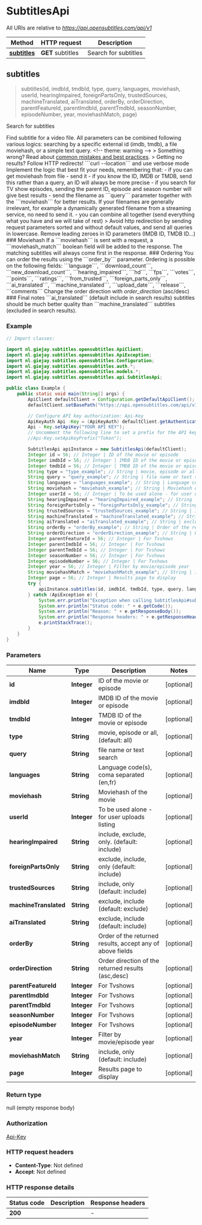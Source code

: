 # SubtitlesApi

All URIs are relative to *https://api.opensubtitles.com/api/v1*

| Method | HTTP request | Description |
|------------- | ------------- | -------------|
| [**subtitles**](SubtitlesApi.md#subtitles) | **GET** subtitles | Search for subtitles |



## subtitles

> subtitles(id, imdbId, tmdbId, type, query, languages, moviehash, userId, hearingImpaired, foreignPartsOnly, trustedSources, machineTranslated, aiTranslated, orderBy, orderDirection, parentFeatureId, parentImdbId, parentTmdbId, seasonNumber, episodeNumber, year, moviehashMatch, page)

Search for subtitles

Find subtitle for a video file. All parameters can be combined following various logics: searching by a specific external id (imdb, tmdb), a file moviehash, or a simple text query.  &lt;!-- theme: warning --&gt; &gt; Something wrong? Read about [common mistakes and best practices](docs/2-Best-Practices.md).   &gt; Getting no results? Follow HTTP redirects! &#x60;&#x60;&#x60;curl --location&#x60;&#x60;&#x60; and use verbose mode   Implement the logic that best fit your needs, remembering that: - if you can get moviehash from file - send it - if you know the ID, IMDB or TMDB, send this rather than a query, an ID will always be more precise - if you search for TV show episodes, sending the parent ID, episode and season number will give best results - send the filename as &#x60;&#x60;&#x60;query&#x60;&#x60;&#x60; parameter together with the &#x60;&#x60;&#x60;moviehash&#x60;&#x60;&#x60; for better results. If your filenames are generally irrelevant, for example a dynamically generated filename from a streaming service, no need to send it. - you can combine all together (send everything what you have and we will take of rest)   &gt; Avoid http redirection by sending request parameters sorted and without default values, and send all queries in lowercase. Remove leading zeroes in ID parameters (IMDB ID, TMDB ID...)  ### Moviehash  If a &#x60;&#x60;&#x60;moviehash&#x60;&#x60;&#x60; is sent with a request, a &#x60;&#x60;&#x60;moviehash_match&#x60;&#x60;&#x60; boolean field will be added to the response.  The matching subtitles will always come first in the response.   ### Ordering You can order the results using the &#x60;&#x60;&#x60;order_by&#x60;&#x60;&#x60; parameter. Ordering is possible on the following fields: &#x60;&#x60;&#x60;language&#x60;&#x60;&#x60;, &#x60;&#x60;&#x60;download_count&#x60;&#x60;&#x60;, &#x60;&#x60;&#x60;new_download_count&#x60;&#x60;&#x60;, &#x60;&#x60;&#x60;hearing_impaired&#x60;&#x60;&#x60;, &#x60;&#x60;&#x60;hd&#x60;&#x60;&#x60;, &#x60;&#x60;&#x60;fps&#x60;&#x60;&#x60;, &#x60;&#x60;&#x60;votes&#x60;&#x60;&#x60;, &#x60;&#x60;&#x60;points&#x60;&#x60;&#x60;, &#x60;&#x60;&#x60;ratings&#x60;&#x60;&#x60;, &#x60;&#x60;&#x60;from_trusted&#x60;&#x60;&#x60;, &#x60;&#x60;&#x60;foreign_parts_only&#x60;&#x60;&#x60;, &#x60;&#x60;&#x60;ai_translated&#x60;&#x60;&#x60;, &#x60;&#x60;&#x60;machine_translated&#x60;&#x60;&#x60;, &#x60;&#x60;&#x60;upload_date&#x60;&#x60;&#x60;, &#x60;&#x60;&#x60;release&#x60;&#x60;&#x60;, &#x60;&#x60;&#x60;comments&#x60;&#x60;&#x60;  Change the order direction with *order_direction* (asc/desc)  ### Final notes &#x60;&#x60;&#x60;ai_translated&#x60;&#x60;&#x60; (default include in search results) subtitles should be much better quality than &#x60;&#x60;&#x60;machine_translated&#x60;&#x60;&#x60; subtitles (excluded in search results).  

### Example

```java
// Import classes:

import nl.giejay.subtitles.opensubtitles.ApiClient;
import nl.giejay.subtitles.opensubtitles.ApiException;
import nl.giejay.subtitles.opensubtitles.Configuration;
import nl.giejay.subtitles.opensubtitles.auth.*;
import nl.giejay.subtitles.opensubtitles.models.*;
import nl.giejay.subtitles.opensubtitles.api.SubtitlesApi;

public class Example {
    public static void main(String[] args) {
        ApiClient defaultClient = Configuration.getDefaultApiClient();
        defaultClient.setBasePath("https://api.opensubtitles.com/api/v1");

        // Configure API key authorization: Api-Key
        ApiKeyAuth Api -Key = (ApiKeyAuth) defaultClient.getAuthentication("Api-Key");
        Api - Key.setApiKey("YOUR API KEY");
        // Uncomment the following line to set a prefix for the API key, e.g. "Token" (defaults to null)
        //Api-Key.setApiKeyPrefix("Token");

        SubtitlesApi apiInstance = new SubtitlesApi(defaultClient);
        Integer id = 56; // Integer | ID of the movie or episode
        Integer imdbId = 56; // Integer | IMDB ID of the movie or episode
        Integer tmdbId = 56; // Integer | TMDB ID of the movie or episode
        String type = "type_example"; // String | movie, episode or all, (default: all) 
        String query = "query_example"; // String | file name or text search
        String languages = "languages_example"; // String | Language code(s), coma separated (en,fr)
        String moviehash = "moviehash_example"; // String | Moviehash of the movie
        Integer userId = 56; // Integer | To be used alone - for user uploads listing
        String hearingImpaired = "hearingImpaired_example"; // String | include, exclude, only. (default: include)
        String foreignPartsOnly = "foreignPartsOnly_example"; // String | exclude, include, only (default: include)
        String trustedSources = "trustedSources_example"; // String | include, only (default: include)
        String machineTranslated = "machineTranslated_example"; // String | exclude, include  (default: exclude)
        String aiTranslated = "aiTranslated_example"; // String | exclude, include  (default: include)
        String orderBy = "orderBy_example"; // String | Order of the returned results, accept any of above fields
        String orderDirection = "orderDirection_example"; // String | Order direction of the returned results (asc,desc)
        Integer parentFeatureId = 56; // Integer | For Tvshows
        Integer parentImdbId = 56; // Integer | For Tvshows
        Integer parentTmdbId = 56; // Integer | For Tvshows
        Integer seasonNumber = 56; // Integer | For Tvshows 
        Integer episodeNumber = 56; // Integer | For Tvshows
        Integer year = 56; // Integer | Filter by movie/episode year
        String moviehashMatch = "moviehashMatch_example"; // String | include, only (default: include)
        Integer page = 56; // Integer | Results page to display
        try {
            apiInstance.subtitles(id, imdbId, tmdbId, type, query, languages, moviehash, userId, hearingImpaired, foreignPartsOnly, trustedSources, machineTranslated, aiTranslated, orderBy, orderDirection, parentFeatureId, parentImdbId, parentTmdbId, seasonNumber, episodeNumber, year, moviehashMatch, page);
        } catch (ApiException e) {
            System.err.println("Exception when calling SubtitlesApi#subtitles");
            System.err.println("Status code: " + e.getCode());
            System.err.println("Reason: " + e.getResponseBody());
            System.err.println("Response headers: " + e.getResponseHeaders());
            e.printStackTrace();
        }
    }
}
```

### Parameters


| Name | Type | Description  | Notes |
|------------- | ------------- | ------------- | -------------|
| **id** | **Integer**| ID of the movie or episode | [optional] |
| **imdbId** | **Integer**| IMDB ID of the movie or episode | [optional] |
| **tmdbId** | **Integer**| TMDB ID of the movie or episode | [optional] |
| **type** | **String**| movie, episode or all, (default: all)  | [optional] |
| **query** | **String**| file name or text search | [optional] |
| **languages** | **String**| Language code(s), coma separated (en,fr) | [optional] |
| **moviehash** | **String**| Moviehash of the movie | [optional] |
| **userId** | **Integer**| To be used alone - for user uploads listing | [optional] |
| **hearingImpaired** | **String**| include, exclude, only. (default: include) | [optional] |
| **foreignPartsOnly** | **String**| exclude, include, only (default: include) | [optional] |
| **trustedSources** | **String**| include, only (default: include) | [optional] |
| **machineTranslated** | **String**| exclude, include  (default: exclude) | [optional] |
| **aiTranslated** | **String**| exclude, include  (default: include) | [optional] |
| **orderBy** | **String**| Order of the returned results, accept any of above fields | [optional] |
| **orderDirection** | **String**| Order direction of the returned results (asc,desc) | [optional] |
| **parentFeatureId** | **Integer**| For Tvshows | [optional] |
| **parentImdbId** | **Integer**| For Tvshows | [optional] |
| **parentTmdbId** | **Integer**| For Tvshows | [optional] |
| **seasonNumber** | **Integer**| For Tvshows  | [optional] |
| **episodeNumber** | **Integer**| For Tvshows | [optional] |
| **year** | **Integer**| Filter by movie/episode year | [optional] |
| **moviehashMatch** | **String**| include, only (default: include) | [optional] |
| **page** | **Integer**| Results page to display | [optional] |

### Return type

null (empty response body)

### Authorization

[Api-Key](../README.md#Api-Key)

### HTTP request headers

- **Content-Type**: Not defined
- **Accept**: Not defined


### HTTP response details
| Status code | Description | Response headers |
|-------------|-------------|------------------|
| **200** |  |  -  |

